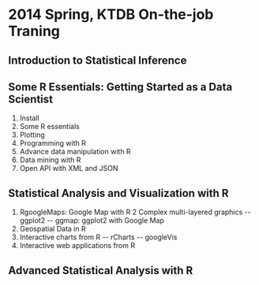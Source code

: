 2014 Spring, KTDB On-the-job Traning
=====================================
## Introduction to Statistical Inference

## Some R Essentials: Getting Started as a Data Scientist
1. Install 
2. Some R essentials
3. Plotting
4. Programming with R
5. Advance data manipulation with R
6. Data mining with R
7. Open API with XML and JSON
## Statistical Analysis and Visualization with R
1. RgoogleMaps: Google Map with R
2 Complex multi-layered graphics 
-- ggplot2
-- ggmap: ggplot2 with Google Map
3. Geospatial Data in R
4. Interactive charts from R 
-- rCharts
-- googleVis
5. Interactive web applications from R
## Advanced Statistical Analysis with R
